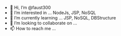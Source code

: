 - 👋 Hi, I’m @faust300
- 👀 I’m interested in ... NodeJs, JSP, NoSQL
- 🌱 I’m currently learning ... JSP, NoSQL, DBStructure
- 💞️ I’m looking to collaborate on ...
- 📫 How to reach me ...

<!---
faust300/faust300 is a ✨ special ✨ repository because its `README.md` (this file) appears on your GitHub profile.
You can click the Preview link to take a look at your changes.
--->
